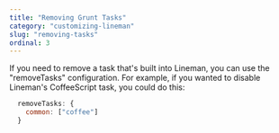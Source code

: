 ```yaml
---
title: "Removing Grunt Tasks"
category: "customizing-lineman"
slug: "removing-tasks"
ordinal: 3
---
```


If you need to remove a task that's built into Lineman, you can use the "removeTasks" configuration. For example, if you wanted to disable Lineman's CoffeeScript task, you could do this:

```javascript
  removeTasks: {
    common: ["coffee"]
  }
```
